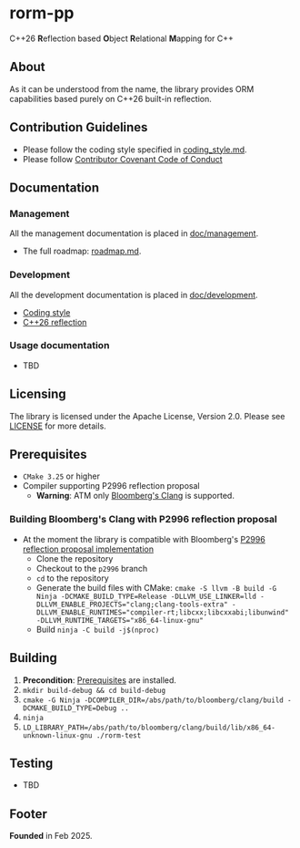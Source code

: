 # rorm-pp
C++26 **R**eflection based **O**bject **R**elational **M**apping for C++

## About
As it can be understood from the name, the library provides ORM capabilities based purely on C++26 built-in reflection.


## Contribution Guidelines
- Please follow the coding style specified in [coding_style.md](./doc/development/coding_style.md).
- Please follow [Contributor Covenant Code of Conduct](https://www.contributor-covenant.org/version/2/1/code_of_conduct/)


## Documentation
### Management
All the management documentation is placed in [doc/management](./doc/management).
- The full roadmap: [roadmap.md](./doc/management/roadmap.md).

### Development
All the development documentation is placed in [doc/development](./doc/development).
- [Coding style](./doc/development/coding_style.md)
- [C++26 reflection](./doc/development/cpp_reflection.md)

### Usage documentation
- TBD


## Licensing
The library is licensed under the Apache License, Version 2.0. Please see [LICENSE](./LICENSE) for more details.

## Prerequisites
- `CMake 3.25` or higher
- Compiler supporting P2996 reflection proposal
  - **Warning**: ATM only [Bloomberg's Clang](#building-bloombergs-clang-with-p2996-reflection-proposal) is supported.

### Building Bloomberg's Clang with P2996 reflection proposal
- At the moment the library is compatible with Bloomberg's [P2996 reflection proposal implementation](https://github.com/bloomberg/clang-p2996/tree/p2996)
  - Clone the repository
  - Checkout to the `p2996` branch
  - `cd` to the repository
  - Generate the build files with CMake: `cmake -S llvm -B build -G Ninja -DCMAKE_BUILD_TYPE=Release -DLLVM_USE_LINKER=lld -DLLVM_ENABLE_PROJECTS="clang;clang-tools-extra" -DLLVM_ENABLE_RUNTIMES="compiler-rt;libcxx;libcxxabi;libunwind" -DLLVM_RUNTIME_TARGETS="x86_64-linux-gnu"`
  - Build `ninja -C build -j$(nproc)`

## Building
1. **Precondition**: [Prerequisites](#prerequisites) are installed.
2. `mkdir build-debug && cd build-debug`
3. `cmake -G Ninja -DCOMPILER_DIR=/abs/path/to/bloomberg/clang/build -DCMAKE_BUILD_TYPE=Debug ..`
4. `ninja`
5. `LD_LIBRARY_PATH=/abs/path/to/bloomberg/clang/build/lib/x86_64-unknown-linux-gnu ./rorm-test`


## Testing
- TBD


## Footer
**Founded** in Feb 2025.
